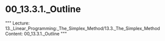 # 00_13.3.1._Outline

"""
Lecture: 13._Linear_Programming:_The_Simplex_Method/13.3._The_Simplex_Method
Content: 00_13.3.1._Outline
"""

